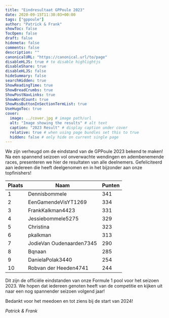 ```yaml
---
title: "Eindresultaat GPPoule 2023"
date: 2020-09-15T11:30:03+00:00
tags: ["gppoule"]
author: "Patrick & Frank"
showToc: false
TocOpen: false
draft: false
hidemeta: false
comments: false
description: ""
canonicalURL: "https://canonical.url/to/page"
disableHLJS: true # to disable highlightjs
disableShare: true
disableHLJS: false
hideSummary: false
searchHidden: true
ShowReadingTime: true
ShowBreadCrumbs: true
ShowPostNavLinks: true
ShowWordCount: true
ShowRssButtonInSectionTermList: true
UseHugoToc: true
cover:
  image: ../cover.jpg # image path/url
  alt: "Image showing the results" # alt text
  caption: "2023 Result" # display caption under cover
  relative: true # when using page bundles set this to true
  hidden: false # only hide on current single page
---
```


We zijn verheugd om de eindstand van de GPPoule 2023 bekend te maken! Na een spannend seizoen vol onverwachte wendingen en adembenemende races, presenteren we hier de resultaten van alle deelnemers. Gefeliciteerd aan iedereen die heeft deelgenomen en in het bijzonder aan onze topfinishers!

| Plaats | Naam                         | Punten |
| ------ | ---------------------------- | ------ |
| 1      | Dennisbommele                | 341    |
| 2      | EenGamendeVisYT1269          | 334    |
| 3      | FrankKalkman4423             | 331    |
| 4      | Jessiebommele5275            | 329    |
| 5      | Christina                    | 323    |
| 6      | pkalkman                     | 313    |
| 7      | JodieVan Oudenaarden7345     | 290    |
| 8      | Bqnaan                       | 285    |
| 9      | DanielaPolak3440             | 254    |
| 10     | Robvan der Heeden4741        | 244    |

Dit zijn de officiële eindstanden van onze Formule 1 pool voor het seizoen 2023. We hopen dat iedereen genoten heeft van de competitie en kijken uit naar een nog spannender seizoen volgend jaar!

Bedankt voor het meedoen en tot ziens bij de start van 2024!

*Patrick & Frank*
